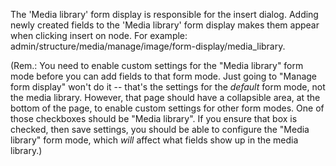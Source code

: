 The 'Media library' form display is responsible for the insert dialog. Adding newly created fields to the 'Media library' form display makes them appear when clicking insert on node. For example: admin/structure/media/manage/image/form-display/media\_library.

(Rem.: You need to enable custom settings for the "Media library" form mode before you can add fields to that form mode. Just going to "Manage form display" won't do it -- that's the settings for the _default_ form mode, not the media library. However, that page should have a collapsible area, at the bottom of the page, to enable custom settings for other form modes. One of those checkboxes should be "Media library". If you ensure that box is checked, then save settings, you should be able to configure the "Media library" form mode, which _will_ affect what fields show up in the media library.)